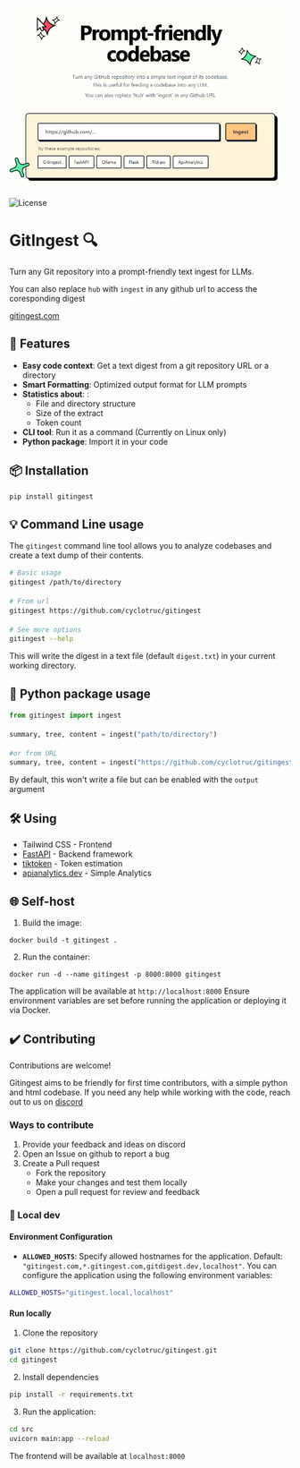 [![Image](./docs/frontpage.png "GitIngest main page")](https://gitingest.com/)

![License](https://img.shields.io/badge/license-MIT-blue.svg)

# GitIngest 🔍
Turn any Git repository into a prompt-friendly text ingest for LLMs.

You can also replace `hub` with `ingest` in any github url to access the coresponding digest

[gitingest.com](https://gitingest.com/) 


## 🚀 Features

- **Easy code context**: Get a text digest from a git repository URL or a directory
- **Smart Formatting**: Optimized output format for LLM prompts
- **Statistics about**: :
  - File and directory structure
  - Size of the extract
  - Token count  
- **CLI tool**: Run it as a command (Currently on Linux only)
- **Python package**: Import it in your code


## 📦 Installation

```
pip install gitingest
```


## 💡 Command Line usage

The `gitingest` command line tool allows you to analyze codebases and create a text dump of their contents.

```bash
# Basic usage
gitingest /path/to/directory

# From url
gitingest https://github.com/cyclotruc/gitingest

# See more options
gitingest --help
```

This will write the digest in a text file (default `digest.txt`) in your current working directory.


## 🐛 Python package usage


```python
from gitingest import ingest

summary, tree, content = ingest("path/to/directory")

#or from URL
summary, tree, content = ingest("https://github.com/cyclotruc/gitingest")
```

By default, this won't write a file but can be enabled with the `output` argument


## 🛠️ Using
- Tailwind CSS - Frontend
- [FastAPI](https://github.com/fastapi/fastapi) - Backend framework
- [tiktoken](https://github.com/openai/tiktoken) - Token estimation
- [apianalytics.dev](https://www.apianalytics.dev/) - Simple Analytics


## 🌐 Self-host 
1. Build the image:
```
docker build -t gitingest .
```

2. Run the container:
```
docker run -d --name gitingest -p 8000:8000 gitingest
```
The application will be available at `http://localhost:8000`
Ensure environment variables are set before running the application or deploying it via Docker.

## ✔️ Contributing

Contributions are welcome! 

Gitingest aims to be friendly for first time contributors, with a simple python and html codebase. If you need any help while working with the code, reach out to us on [discord](https://discord.com/invite/zerRaGK9EC)

### Ways to contribute 

1. Provide your feedback and ideas on discord
2. Open an Issue on github to report a bug 
2. Create a Pull request
   - Fork the repository
   - Make your changes and test them locally
   - Open a pull request for review and feedback

### 🔧 Local dev

####  Environment Configuration
- **`ALLOWED_HOSTS`**: Specify allowed hostnames for the application. Default: `"gitingest.com,*.gitingest.com,gitdigest.dev,localhost"`.
You can configure the application using the following environment variables:

```bash
ALLOWED_HOSTS="gitingest.local,localhost"
```

#### Run locally
1. Clone the repository 
```bash
git clone https://github.com/cyclotruc/gitingest.git
cd gitingest
```

2. Install dependencies
```bash
pip install -r requirements.txt
```

3. Run the application:
```bash
cd src
uvicorn main:app --reload
```

The frontend will be available at `localhost:8000` 


